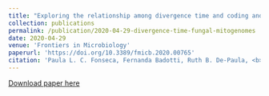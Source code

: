 ```yaml
---
title: "Exploring the relationship among divergence time and coding and non-coding elements in the shaping of fungal mitochondrial genomes"
collection: publications
permalink: /publication/2020-04-29-divergence-time-fungal-mitogenomes
date: 2020-04-29
venue: 'Frontiers in Microbiology'
paperurl: 'https://doi.org/10.3389/fmicb.2020.00765'
citation: 'Paula L. C. Fonseca, Fernanda Badotti, Ruth B. De-Paula, <b>Daniel S. Araújo</b>, Dener E. Bortolini, Luiz-Eduardo Del-Bem, Vasco A. Azevedo, Bertram Brenig, Eric R. G. R. Aguiar, and Aristóteles Góes-Neto. &quot;Exploring the relationship among divergence time and coding and non-coding elements in the shaping of fungal mitochondrial genomes.&quot; <i>Frontiers in Microbiology</i> 11 (2020): 765.'
---
```

[Download paper here](http://danielsarj.github.io/files/fmicb-11-00765.pdf)
